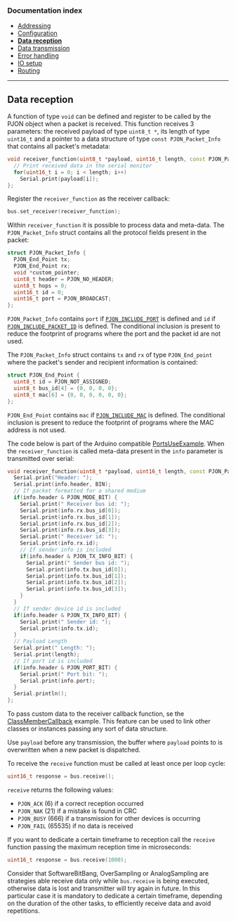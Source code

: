 
### Documentation index
- [Addressing](/documentation/addressing.md)
- [Configuration](/documentation/configuration.md)
- **[Data reception](/documentation/data-reception.md)**
- [Data transmission](/documentation/data-transmission.md)
- [Error handling](/documentation/error-handling.md)
- [IO setup](/documentation/io-setup.md)
- [Routing](/documentation/routing.md)

---

## Data reception
A function of type `void` can be defined and register to be called by the PJON object when a packet is received. This function receives 3 parameters: the received payload of type `uint8_t *`, its length of type `uint16_t` and a pointer to a data structure of type `const PJON_Packet_Info` that contains all packet's metadata:

```cpp
void receiver_function(uint8_t *payload, uint16_t length, const PJON_Packet_Info &info) {
  // Print received data in the serial monitor
  for(uint16_t i = 0; i < length; i++)
    Serial.print(payload[i]);
};
```

Register the `receiver_function` as the receiver callback:
```cpp
bus.set_receiver(receiver_function);
```

Within `receiver_function` it is possible to process data and meta-data. The `PJON_Packet_Info` struct contains all the protocol fields present in the packet:

```cpp
struct PJON_Packet_Info {
  PJON_End_Point tx;
  PJON_End_Point rx;
  void *custom_pointer;
  uint8_t header = PJON_NO_HEADER;
  uint8_t hops = 0;
  uint16_t id = 0;
  uint16_t port = PJON_BROADCAST;
};
```
`PJON_Packet_Info` contains `port` if [`PJON_INCLUDE_PORT`](/documentation/configuration.md#network-service-identification) is defined and `id` if [`PJON_INCLUDE_PACKET_ID`](/documentation/configuration.md#packet-identification) is defined. The conditional inclusion is present to reduce the footprint of programs where the port and the packet id are not used.

The `PJON_Packet_Info` struct contains `tx` and `rx` of type `PJON_End_point` where the packet's sender and recipient information is contained:
```cpp
struct PJON_End_Point {
  uint8_t id = PJON_NOT_ASSIGNED;
  uint8_t bus_id[4] = {0, 0, 0, 0};
  uint8_t mac[6] = {0, 0, 0, 0, 0, 0};
};
```
`PJON_End_Point` contains `mac` if [`PJON_INCLUDE_MAC`](/documentation/configuration.md#hardware-identification) is defined. The conditional inclusion is present to reduce the footprint of programs where the MAC address is not used.

The code below is part of the Arduino compatible [PortsUseExample](/examples/ARDUINO/Network/SoftwareBitBang/PortsUseExample/Receiver/Receiver.ino). When the `receiver_function` is called meta-data present in the `info` parameter is transmitted over serial:
```cpp
void receiver_function(uint8_t *payload, uint16_t length, const PJON_Packet_Info &info) {
  Serial.print("Header: ");
  Serial.print(info.header, BIN);
  // If packet formatted for a shared medium
  if(info.header & PJON_MODE_BIT) {
    Serial.print(" Receiver bus id: ");
    Serial.print(info.rx.bus_id[0]);
    Serial.print(info.rx.bus_id[1]);
    Serial.print(info.rx.bus_id[2]);
    Serial.print(info.rx.bus_id[3]);
    Serial.print(" Receiver id: ");
    Serial.print(info.rx.id);
    // If sender info is included
    if(info.header & PJON_TX_INFO_BIT) {
      Serial.print(" Sender bus id: ");
      Serial.print(info.tx.bus_id[0]);
      Serial.print(info.tx.bus_id[1]);
      Serial.print(info.tx.bus_id[2]);
      Serial.print(info.tx.bus_id[3]);
    }
  }
  // If sender device id is included
  if(info.header & PJON_TX_INFO_BIT) {
    Serial.print(" Sender id: ");
    Serial.print(info.tx.id);
  }
  // Payload Length
  Serial.print(" Length: ");
  Serial.print(length);
  // If port id is included
  if(info.header & PJON_PORT_BIT) {
    Serial.print(" Port bit: ");
    Serial.print(info.port);
  }
  Serial.println();
};
```

To pass custom data to the receiver callback function, se the [ClassMemberCallback](../examples/ARDUINO/Local/SoftwareBitBang/ClassMemberCallback) example. This feature can be used to link other classes or instances passing any sort of data structure.

Use `payload` before any transmission, the buffer where `payload` points to is overwritten when a new packet is dispatched.

To receive the `receive` function must be called at least once per loop cycle:
```cpp
uint16_t response = bus.receive();
```
`receive` returns the following values:
- `PJON_ACK` (6) if a correct reception occurred
- `PJON_NAK` (21) if a mistake is found in CRC
- `PJON_BUSY` (666) if a transmission for other devices is occurring
- `PJON_FAIL` (65535) if no data is received

If you want to dedicate a certain timeframe to reception call the `receive` function passing the maximum reception time in microseconds:
```cpp
uint16_t response = bus.receive(1000);
```
Consider that SoftwareBitBang, OverSampling or AnalogSampling are strategies able receive data only while `bus.receive` is being executed, otherwise data is lost and transmitter will try again in future. In this particular case it is mandatory to dedicate a certain timeframe, depending on the duration of the other tasks, to efficiently receive data and avoid repetitions.
